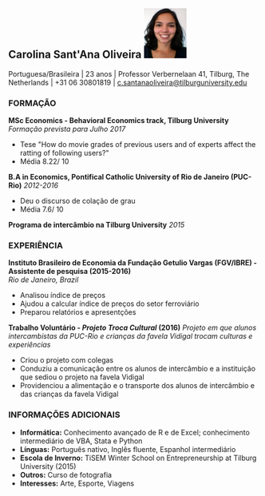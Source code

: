 ## Carolina Sant'Ana Oliveira  <img src="https://github.com/CarolinaSantanaOliveira/assignments/blob/master/3x4%20foto.jpg" float="right" width="85" height="100" />
Portuguesa/Brasileira | 23 anos |
Professor Verbernelaan 41, Tilburg, The Netherlands | +31 06 30801819 | c.santanaoliveira@tilburguniversity.edu   

### FORMAÇÃO
**MSc Economics - Behavioral Economics track, Tilburg University** *Formação prevista para Julho 2017*

  - Tese "How do movie grades of previous users and of experts affect the ratting of following users?"
  - Média 8.22/ 10

**B.A in Economics, Pontifical Catholic University of Rio de Janeiro (PUC-Rio)** *2012-2016*

  - Deu o discurso de colação de grau
  - Média 7.6/ 10
  
**Programa de intercâmbio na Tilburg University** *2015*

### EXPERIÊNCIA
**Instituto Brasileiro de Economia da Fundação Getulio Vargas (FGV/IBRE) - Assistente de pesquisa (2015-2016)**            
*Rio de Janeiro, Brazil*         
- Analisou índice de preços
- Ajudou a calcular índice de preços do setor ferroviário
- Preparou relatórios e apresentções

**Trabalho Voluntário - *Projeto Troca Cultural* (2016)**
*Projeto em que alunos intercambistas da PUC-Rio e crianças da favela Vidigal trocam culturas e experiências*
- Criou o projeto com colegas
- Conduziu a comunicação entre os alunos de intercâmbio e a instituição que sediou o projeto na favela Vidigal
- Providenciou a alimentação e o transporte dos alunos de intercâmbio e das crianças da favela Vidigal

### INFORMAÇÕES ADICIONAIS
- **Informática:** Conhecimento avançado de R e de Excel; conhecimento intermediário de VBA, Stata e Python
- **Línguas:** Português nativo, Inglês fluente, Espanhol intermediário
- **Escola de Inverno:** TiSEM Winter School on Entrepreneurship at Tilburg University (2015)
- **Outros:** Curso de fotografia
- **Interesses:** Arte, Esporte, Viagens
